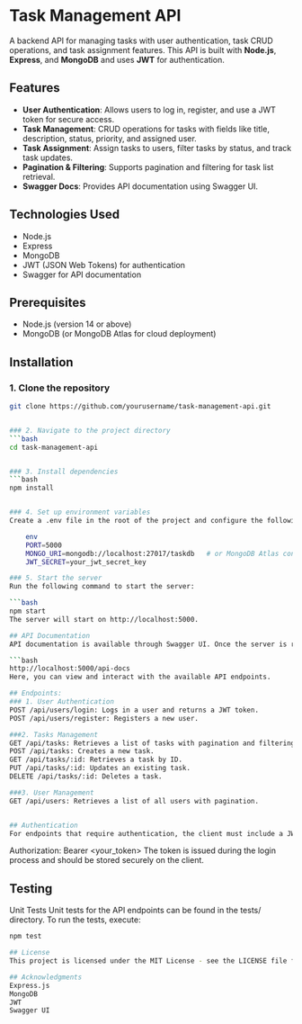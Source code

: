 # Task Management API

A backend API for managing tasks with user authentication, task CRUD operations, and task assignment features. This API is built with **Node.js**, **Express**, and **MongoDB** and uses **JWT** for authentication.

## Features

- **User Authentication**: Allows users to log in, register, and use a JWT token for secure access.
- **Task Management**: CRUD operations for tasks with fields like title, description, status, priority, and assigned user.
- **Task Assignment**: Assign tasks to users, filter tasks by status, and track task updates.
- **Pagination & Filtering**: Supports pagination and filtering for task list retrieval.
- **Swagger Docs**: Provides API documentation using Swagger UI.

## Technologies Used

- Node.js
- Express
- MongoDB
- JWT (JSON Web Tokens) for authentication
- Swagger for API documentation

## Prerequisites

- Node.js (version 14 or above)
- MongoDB (or MongoDB Atlas for cloud deployment)

## Installation

### 1. Clone the repository

```bash
git clone https://github.com/yourusername/task-management-api.git


### 2. Navigate to the project directory
```bash
cd task-management-api


### 3. Install dependencies
```bash
npm install


### 4. Set up environment variables
Create a .env file in the root of the project and configure the following variables:

    env
    PORT=5000
    MONGO_URI=mongodb://localhost:27017/taskdb   # or MongoDB Atlas connection string
    JWT_SECRET=your_jwt_secret_key

### 5. Start the server
Run the following command to start the server:

```bash
npm start
The server will start on http://localhost:5000.

## API Documentation
API documentation is available through Swagger UI. Once the server is running, navigate to:

```bash
http://localhost:5000/api-docs
Here, you can view and interact with the available API endpoints.

## Endpoints:
### 1. User Authentication
POST /api/users/login: Logs in a user and returns a JWT token.
POST /api/users/register: Registers a new user.

###2. Tasks Management
GET /api/tasks: Retrieves a list of tasks with pagination and filtering options.
POST /api/tasks: Creates a new task.
GET /api/tasks/:id: Retrieves a task by ID.
PUT /api/tasks/:id: Updates an existing task.
DELETE /api/tasks/:id: Deletes a task.

###3. User Management
GET /api/users: Retrieves a list of all users with pagination.


## Authentication
For endpoints that require authentication, the client must include a JWT token in the Authorization header as follows:
```
Authorization: Bearer <your_token>
The token is issued during the login process and should be stored securely on the client.

## Testing
Unit Tests
Unit tests for the API endpoints can be found in the tests/ directory. To run the tests, execute:

```bash
npm test

## License
This project is licensed under the MIT License - see the LICENSE file for details.

## Acknowledgments
Express.js
MongoDB
JWT
Swagger UI